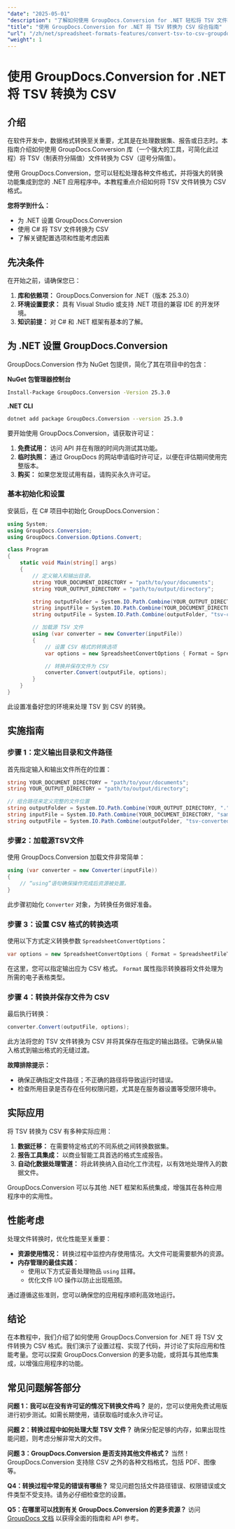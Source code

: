 ```yaml
---
"date": "2025-05-01"
"description": "了解如何使用 GroupDocs.Conversion for .NET 轻松将 TSV 文件转换为 CSV 格式。本教程提供分步指导和代码示例。"
"title": "使用 GroupDocs.Conversion for .NET 将 TSV 转换为 CSV 综合指南"
"url": "/zh/net/spreadsheet-formats-features/convert-tsv-to-csv-groupdocs-conversion-net/"
"weight": 1
---
```


# 使用 GroupDocs.Conversion for .NET 将 TSV 转换为 CSV

## 介绍

在软件开发中，数据格式转换至关重要，尤其是在处理数据集、报告或日志时。本指南介绍如何使用 GroupDocs.Conversion 库（一个强大的工具，可简化此过程）将 TSV（制表符分隔值）文件转换为 CSV（逗号分隔值）。

使用 GroupDocs.Conversion，您可以轻松处理各种文件格式，并将强大的转换功能集成到您的 .NET 应用程序中。本教程重点介绍如何将 TSV 文件转换为 CSV 格式。

**您将学到什么：**
- 为 .NET 设置 GroupDocs.Conversion
- 使用 C# 将 TSV 文件转换为 CSV
- 了解关键配置选项和性能考虑因素

## 先决条件

在开始之前，请确保您已：
1. **库和依赖项：** GroupDocs.Conversion for .NET（版本 25.3.0）
2. **环境设置要求：** 具有 Visual Studio 或支持 .NET 项目的兼容 IDE 的开发环境。
3. **知识前提：** 对 C# 和 .NET 框架有基本的了解。

## 为 .NET 设置 GroupDocs.Conversion

GroupDocs.Conversion 作为 NuGet 包提供，简化了其在项目中的包含：

**NuGet 包管理器控制台**
```bash
Install-Package GroupDocs.Conversion -Version 25.3.0
```

**\.NET CLI**
```bash
dotnet add package GroupDocs.Conversion --version 25.3.0
```

要开始使用 GroupDocs.Conversion，请获取许可证：
1. **免费试用：** 访问 API 并在有限的时间内测试其功能。
2. **临时执照：** 通过 GroupDocs 的网站申请临时许可证，以便在评估期间使用完整版本。
3. **购买：** 如果您发现试用有益，请购买永久许可证。

### 基本初始化和设置

安装后，在 C# 项目中初始化 GroupDocs.Conversion：
```csharp
using System;
using GroupDocs.Conversion;
using GroupDocs.Conversion.Options.Convert;

class Program
{
    static void Main(string[] args)
    {
        // 定义输入和输出目录。
        string YOUR_DOCUMENT_DIRECTORY = "path/to/your/documents";
        string YOUR_OUTPUT_DIRECTORY = "path/to/output/directory";

        string outputFolder = System.IO.Path.Combine(YOUR_OUTPUT_DIRECTORY, ".");
        string inputFile = System.IO.Path.Combine(YOUR_DOCUMENT_DIRECTORY, "sample.tsv");
        string outputFile = System.IO.Path.Combine(outputFolder, "tsv-converted-to.csv");

        // 加载源 TSV 文件
        using (var converter = new Converter(inputFile))
        {
            // 设置 CSV 格式的转换选项
            var options = new SpreadsheetConvertOptions { Format = SpreadsheetFileType.Csv };

            // 转换并保存文件为 CSV
            converter.Convert(outputFile, options);
        }
    }
}
```
此设置准备好您的环境来处理 TSV 到 CSV 的转换。

## 实施指南

### 步骤 1：定义输出目录和文件路径

首先指定输入和输出文件所在的位置：
```csharp
string YOUR_DOCUMENT_DIRECTORY = "path/to/your/documents";
string YOUR_OUTPUT_DIRECTORY = "path/to/output/directory";

// 组合路径来定义完整的文件位置
string outputFolder = System.IO.Path.Combine(YOUR_OUTPUT_DIRECTORY, ".");
string inputFile = System.IO.Path.Combine(YOUR_DOCUMENT_DIRECTORY, "sample.tsv");
string outputFile = System.IO.Path.Combine(outputFolder, "tsv-converted-to.csv");
```

### 步骤2：加载源TSV文件

使用 GroupDocs.Conversion 加载文件非常简单：
```csharp
using (var converter = new Converter(inputFile))
{
    // “using”语句确保操作完成后资源被处置。
}
```
此步骤初始化 `Converter` 对象，为转换任务做好准备。

### 步骤 3：设置 CSV 格式的转换选项

使用以下方式定义转换参数 `SpreadsheetConvertOptions`：
```csharp
var options = new SpreadsheetConvertOptions { Format = SpreadsheetFileType.Csv };
```
在这里，您可以指定输出应为 CSV 格式。 `Format` 属性指示转换器将文件处理为所需的电子表格类型。

### 步骤 4：转换并保存文件为 CSV

最后执行转换：
```csharp
converter.Convert(outputFile, options);
```
此方法将您的 TSV 文件转换为 CSV 并将其保存在指定的输出路径。它确保从输入格式到输出格式的无缝过渡。

**故障排除提示：**
- 确保正确指定文件路径；不正确的路径将导致运行时错误。
- 检查所用目录是否存在任何权限问题，尤其是在服务器设置等受限环境中。

## 实际应用

将 TSV 转换为 CSV 有多种实际应用：
1. **数据迁移：** 在需要特定格式的不同系统之间转换数据集。
2. **报告工具集成：** 以商业智能工具首选的格式生成报告。
3. **自动化数据处理管道：** 将此转换纳入自动化工作流程，以有效地处理传入的数据文件。

GroupDocs.Conversion 可以与其他 .NET 框架和系统集成，增强其在各种应用程序中的实用性。

## 性能考虑

处理文件转换时，优化性能至关重要：
- **资源使用情况：** 转换过程中监控内存使用情况。大文件可能需要额外的资源。
- **内存管理的最佳实践：**
  - 使用以下方式妥善处理物品 `using` 註釋。
  - 优化文件 I/O 操作以防止出现瓶颈。

通过遵循这些准则，您可以确保您的应用程序顺利高效地运行。

## 结论

在本教程中，我们介绍了如何使用 GroupDocs.Conversion for .NET 将 TSV 文件转换为 CSV 格式。我们演示了设置过程、实现了代码，并讨论了实际应用和性能考量。您可以探索 GroupDocs.Conversion 的更多功能，或将其与其他库集成，以增强应用程序的功能。

## 常见问题解答部分

**问题 1：我可以在没有许可证的情况下转换文件吗？**
是的，您可以使用免费试用版进行初步测试。如需长期使用，请获取临时或永久许可证。

**问题 2：转换过程中如何处理大型 TSV 文件？**
确保分配足够的内存，如果出现性能问题，则考虑分解非常大的文件。

**问题 3：GroupDocs.Conversion 是否支持其他文件格式？**
当然！GroupDocs.Conversion 支持除 CSV 之外的各种文档格式，包括 PDF、图像等。

**Q4：转换过程中常见的错误有哪些？**
常见问题包括文件路径错误、权限错误或文件类型不受支持。请务必仔细检查您的设置。

**Q5：在哪里可以找到有关 GroupDocs.Conversion 的更多资源？**
访问 [GroupDocs 文档](https://docs.groupdocs.com/conversion/net/) 以获得全面的指南和 API 参考。